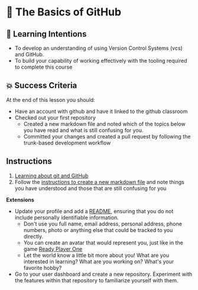 # :wave: The Basics of GitHub 

## :star2: Learning Intentions
- To develop an understanding of using Version Control Systems (vcs) and GitHub.
- To build your capability of working effectively with the tooling required to complete this course
  
## :boom: Success Criteria
At the end of this lesson you should:
- Have an account with github and have it linked to the github classroom
- Checked out your first repository
  - Created a new markdown file and noted which of the topics below you have read and what is still confusing for you.
  - Committed your changes and created a pull request by following the trunk-based development workflow

## Instructions
1. [Learning about git and GitHub](./git_github.md)
2. Follow the [instructions to create a new markdown file](./my_first_pull_request.md) and note things you have understood and those that are still confusing for you

**Extensions**
- Update your profile and add a [README](https://docs.github.com/en/account-and-profile/setting-up-and-managing-your-github-profile/customizing-your-profile/managing-your-profile-readme), ensuring that you do not include personally identifiable information.
  - Don't use you full name, email address, personal address, phone numbers, photo or anything else that could be tracked to you directly.
  - You can create an avatar that would represent you, just like in the game [Ready Player One](https://en.wikipedia.org/wiki/Ready_Player_One_(film))
  - Let the world know a little bit more about you! What are you interested in learning? What are you working on? What's your favorite hobby?
- Go to your user dashboard and create a new repository. Experiment with the features within that repository to familiarize yourself with them.
